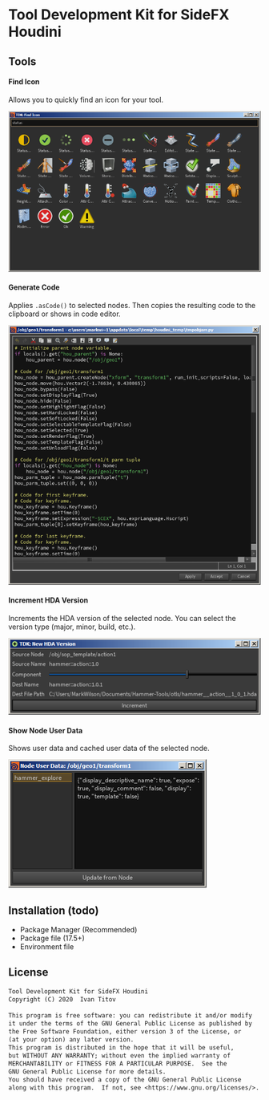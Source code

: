 # Tool Development Kit for SideFX Houdini

## Tools
#### Find Icon
Allows you to quickly find an icon for your tool.

![Find Icon](/images/find_icon.png)

#### Generate Code
Applies `.asCode()` to selected nodes. Then copies the resulting code to the clipboard or shows in code editor.

![Generate Code](/images/generate_code.png)

#### Increment HDA Version
Increments the HDA version of the selected node. You can select the version type (major, minor, build, etc.).

![Increment HDA Version](/images/increment_hda_version.png)

#### Show Node User Data
Shows user data and cached user data of the selected node.

![Show Node User Data](/images/show_node_user_data.png)

## Installation (todo)
- Package Manager (Recommended)
- Package file (17.5+)
- Environment file

## License
```
Tool Development Kit for SideFX Houdini
Copyright (C) 2020  Ivan Titov

This program is free software: you can redistribute it and/or modify
it under the terms of the GNU General Public License as published by
the Free Software Foundation, either version 3 of the License, or
(at your option) any later version.
This program is distributed in the hope that it will be useful,
but WITHOUT ANY WARRANTY; without even the implied warranty of
MERCHANTABILITY or FITNESS FOR A PARTICULAR PURPOSE.  See the
GNU General Public License for more details.
You should have received a copy of the GNU General Public License
along with this program.  If not, see <https://www.gnu.org/licenses/>.
```
